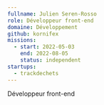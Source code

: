 ```yaml
---
fullname: Julien Seren-Rosso
role: Développeur front-end
domaine: Développement
github: kornifex
missions:
  - start: 2022-05-03
    end: 2022-08-05
    status: independent
startups:
  - trackdechets
---
```


Développeur front-end
